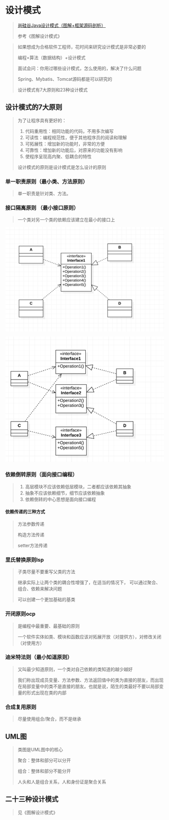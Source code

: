 # 设计模式

> 
>
> [尚硅谷Java设计模式（图解+框架源码剖析）](https://www.bilibili.com/video/BV1G4411c7N4/)
>
> 参考《图解设计模式》

> 如果想成为合格软件工程师，花时间来研究设计模式是非常必要的
>
> 编程=算法（数据结构）+设计模式
>
> 面试会问：你用过哪些设计模式，怎么使用的，解决了什么问题
>
> Spring、Mybatis、Tomcat源码都是可以研究的
>
> 设计模式有7大原则和23种设计模式

## 设计模式的7大原则

> 为了让程序具有更好的：
>
> 1. 代码重用性：相同功能的代码，不用多次编写
> 2. 可读性：编程规范性，便于其他程序员的阅读和理解
> 3. 可拓展性：增加新的功能时，非常的方便
> 4. 可靠性：增加新的功能后，对原来的功能没有影响
> 5. 使程序呈现高内聚、低耦合的特性
>
> 设计模式的原则是设计模式是怎么设计的原则

### 单一职责原则（最小类、方法原则）

> 单一职责是针对类、方法。

### 接口隔离原则 （最小接口原则）

> 一个类对另一个类的依赖应该建立在最小的接口上



![不符合接口隔离原则图1](./images/image-20221124221706048.png)

![接口隔离原则图1](./images/image-20221124222201751.png)



### 依赖倒转原则（面向接口编程）

> 1. 高层模块不应该依赖低层模块，二者都应该依赖其抽象
> 2. 抽象不应该依赖细节，细节应该依赖抽象
> 3. 依赖倒转的中心思想是面向接口编程

#### 依赖传递的三种方式

> 方法参数传递
>
> 构造方法传递
>
> setter方法传递

### 里氏替换原则lsp

> 子类尽量不要重写父类的方法
>
> 继承实际上让两个类的耦合性增强了，在适当的情况下， 可以通过聚合、组合、依赖来解决问题
>
> 可以创建一个更加基础的基类  

### 开闭原则ocp

> 是编程中最重要、最基础的原则
>
> 一个软件实体如类、模块和函数应该对拓展开放（对提供方），对修改关闭（对使用方）

### 迪米特法则（最小知道原则）

> 又叫最少知道原则，一个类对自己依赖的类知道的越少越好
>
> 我们称出现成员变量、方法参数、方法返回值中的类为直接的朋友，而出现在局部变量中的类不是直接的朋友。也就是说，陌生的类最好不要以局部变量的形式出现在类的内部

### 合成复用原则

> 尽量使用组合/聚合，而不是继承

## UML图

> 类图是UML图中的核心
>
> 聚合：整体和部分可以分开
>
> 组合：整体和部分不能分开
>
> 人头和人是组合关系，人和身份证是聚合关系

## 二十三种设计模式

> 见《图解设计模式》
